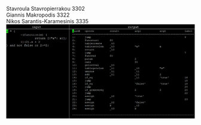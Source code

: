 Stavroula Stavropierrakou 3302<br>
Giannis Makropodis	3322<br>
Nikos Sarantis-Karamesinis 3335<br>
![quads example](https://github.com/nikkaramessinis/Compilers-and-Languages/blob/master/phase3/phase3_example_output.png)
